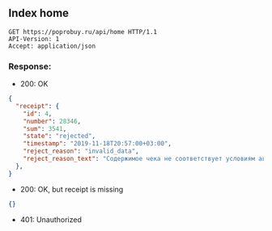 ## Index home


```http
GET https://poprobuy.ru/api/home HTTP/1.1
API-Version: 1
Accept: application/json
```

### Response:

- 200: OK

```json
{
  "receipt": {
    "id": 4,
    "number": 28346,
    "sum": 3541,
    "state": "rejected",
    "timestamp": "2019-11-18T20:57:00+03:00",
    "reject_reason": "invalid_data",
    "reject_reason_text": "Содержимое чека не соответствует условиям акции"
  },
}
```

- 200: OK, but receipt is missing
```json
{}
```
- 401: Unauthorized

